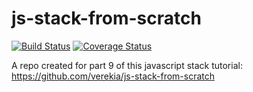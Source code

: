 # js-stack-from-scratch

[![Build Status](https://img.shields.io/travis/chrisshaddad/js-stack-from-scratch.svg?style=flat-square)](https://travis-ci.org/chrisshaddad/js-stack-from-scratch)
[![Coverage Status](https://img.shields.io/coveralls/chrisshaddad/js-stack-from-scratch.svg?style=flat-square)](https://coveralls.io/github/chrisshaddad/js-stack-from-scratch?branch=master)

A repo created for part 9 of this javascript stack tutorial: https://github.com/verekia/js-stack-from-scratch